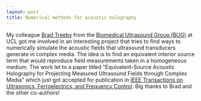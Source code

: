 ```yaml
---
layout: post
title: Numerical methods for acoustic holography
---
```


My colleague [Brad Treeby](http://bug.medphys.ucl.ac.uk/bradley-treeby) from the [Biomedical Ultrasound Group (BUG)](http://bug.medphys.ucl.ac.uk/) at UCL got me involved in an interesting project that tries to find ways to numerically simulate the acoustic fields that ultrasound transducers generate in complex media. The idea is to find an equivalent interior source term that would reproduce field measurements taken in a homogeneous medium. The work let to a paper titled "Equivalent-Source Acoustic Holography for Projecting Measured Ultrasound Fields through Complex Media" which just got accepted for publication in [IEEE Transactions on Ultrasonics, Ferroelectrics, and Frequency Control](https://ieeexplore.ieee.org/document/8424201/). Big thanks to Brad and the other co-authors!
